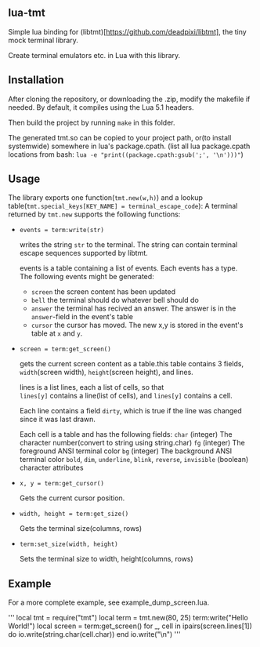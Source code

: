 lua-tmt
-------

Simple lua binding for (libtmt)[https://github.com/deadpixi/libtmt], the tiny mock terminal library.

Create terminal emulators etc. in Lua with this library.



Installation
------------

After cloning the repository, or downloading the .zip, modify the makefile if needed. By default, it compiles using the Lua 5.1 headers.

Then build the project by running `make` in this folder.

The generated tmt.so can be copied to your project path, or(to install systemwide) somewhere in lua's package.cpath.
(list all lua package.cpath locations from bash: `lua -e "print((package.cpath:gsub(';', '\n')))"`)



Usage
-----

The library exports one function(`tmt.new(w,h)`) and a lookup table(`tmt.special_keys[KEY_NAME] = terminal_escape_code`):
A terminal returned by `tmt.new` supports the following functions:


* `events = term:write(str)`

   writes the string `str` to the terminal. The string can contain terminal escape sequences supported by libtmt.

   events is a table containing a list of events. Each events has a type.  
   The following events might be generated:

  * `screen` the screen content has been updated
  * `bell` the terminal should do whatever bell should do
  * `answer` the terminal has recived an answer. The answer is in the `answer`-field in the event's table
  * `cursor` the cursor has moved. The new x,y is stored in the event's table at `x` and `y`.


* `screen = term:get_screen()`

   gets the current screen content as a table.this table contains 3 fields, `width`(screen width), `height`(screen height), and lines.

   lines is a list lines, each a list of cells, so that  
   `lines[y]` contains a line(list of cells), and
   `lines[y]` contains a cell.

   Each line contains a field `dirty`, which is true if the line was changed since it was last drawn.

   Each cell is a table and has the following fields:
   `char` (integer) The character number(convert to string using string.char)
   `fg` (integer) The foreground ANSI terminal color
   `bg` (integer) The background ANSI terminal color
   `bold`, `dim`, `underline`, `blink`, `reverse`, `invisible` (boolean) character attributes


* `x, y = term:get_cursor()`

   Gets the current cursor position.


* `width, height = term:get_size()`

   Gets the terminal size(columns, rows)


* `term:set_size(width, height)`

   Sets the terminal size to width, height(columns, rows)



Example
-------

For a more complete example, see example_dump_screen.lua.


'''
local tmt = require("tmt")
local term = tmt.new(80, 25)
term:write("Hello World!")
local screen = term:get_screen()
for _, cell in ipairs(screen.lines[1]) do
	io.write(string.char(cell.char))
end
io.write("\n")
'''
